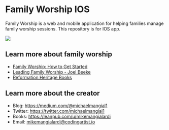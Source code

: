 # Family Worship IOS

Family Worship is a web and mobile application for helping families manage family worship sessions. This repository is for IOS app.

![](https://s3-us-west-2.amazonaws.com/s.cdpn.io/827672/GitHub%20Cover.png)

## Learn more about family worship

  * [Family Worship: How to Get Started](https://purelypresbyterian.com/2016/07/05/family-worship-how-to-get-started/)
  * [Leading Family Worship - Joel Beeke](http://www.desiringgod.org/messages/leading-family-worship)
  * [Reformation Heritage Books](http://www.heritagebooks.org/Search.html#/Search.html?search=family+worship)

## Learn more about the creator

  * Blog: https://medium.com/@michaelmangial1
  * Twitter: https://twitter.com/michaelmangial1
  * Books: https://leanpub.com/u/mikemangialardi
  * Email: mikemangialardi@codingartist.io
